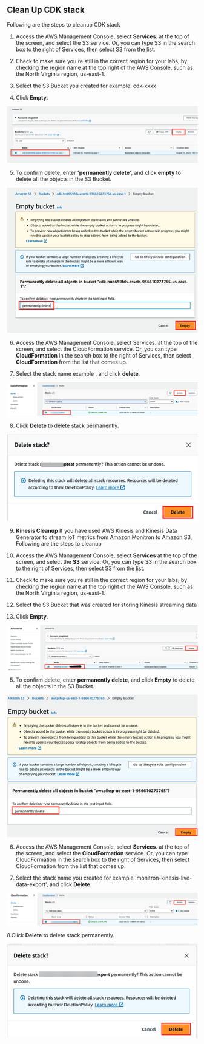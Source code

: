 ## Clean Up CDK stack
Following are the steps to cleanup CDK stack

1. Access the AWS Management Console, select **Services**. at the top of the screen, and select the S3 service. Or, you can type S3 in the search box to the right of Services, then select S3 from the list.

2. Check to make sure you're still in the correct region for your labs, by checking the region name at the top right of the AWS Console, such as the North Virginia region, us-east-1.

3. Select the S3 Bucket you created for example: cdk-xxxx

4. Click **Empty**.

 
![plot](./images/cleanup1.png)
  
5. To confirm delete, enter **'permanently delete’**, and click **empty** to delete all the objects in the S3 Bucket.

![plot](./images/cleanup2.png)

6. Access the AWS Management Console, select Services. at the top of the screen, and select the CloudFormation service. Or, you can type **CloudFormation** in the search box to the right of Services, then select **CloudFormation** from the list that comes up.

7. Select the stack name example <monitronsaptest>, and click **delete**.

![plot](./images/cleanup3.png)

8. Click **Delete** to delete stack permanently.

![plot](./images/cleanup4.png)

9. **Kinesis Cleanup** 
If you have used AWS Kinesis and Kinesis Data Generator to stream IoT metrics from Amazon Monitron to Amazon S3, Following are the steps to cleanup 

  1. Access the AWS Management Console, select **Services** at the top of the screen, and select the **S3** service. Or, you can type S3 in the search box to the right of Services, then select S3 from the list.
  
  2. Check to make sure you're still in the correct region for your labs, by checking the region name at the top right of the AWS Console, such as the North Virginia region, us-east-1.
 
  3. Select the S3 Bucket that was created for storing Kinesis streaming data
  
  4. Click **Empty**.

  ![plot](./images/cleanup5.png)

  5. To confirm delete, enter **permanently delete**, and click **Empty** to delete all the objects in the S3 Bucket.
   
  ![plot](./images/cleanup6.png)

  6. Access the AWS Management Console, select **Services**. at the top of the screen, and select the **CloudFormation** service. Or, you can type CloudFormation in the search box to the right of Services, then select CloudFormation from the list that comes up.
  
  7. Select the stack name you created for example 'monitron-kinesis-live-data-export', and click **Delete**.
   
  ![plot](./images/cleanup7.png)

  8.Click **Delete** to delete stack permanently.

  ![plot](./images/cleanup8.png)


